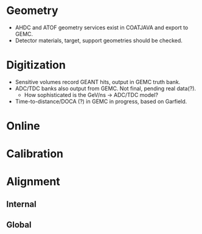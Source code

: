 
# Geometry
* AHDC and ATOF geometry services exist in COATJAVA and export to GEMC.
* Detector materials, target, support geometries should be checked. 

# Digitization 
* Sensitive volumes record GEANT hits, output in GEMC truth bank.
* ADC/TDC banks also output from GEMC.  Not final, pending real data(?).
  * How sophisticated is the GeV/ns -> ADC/TDC model?
* Time-to-distance/DOCA (?) in GEMC in progress, based on Garfield. 


# Online

# Calibration 

# Alignment 

## Internal 

## Global 
